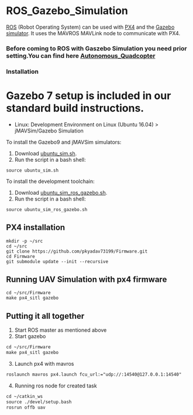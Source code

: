 # ROS_Gazebo_Simulation
[ROS](http://wiki.ros.org/ROS/Tutorials) (Robot Operating System) can be used with [PX4](https://github.com/pkyadav73199/Firmware) and the [Gazebo simulator](https://dev.px4.io/v1.9.0/en/simulation/gazebo.html). It uses the MAVROS MAVLink node to communicate with PX4.

### Before coming to ROS with Gaszebo Simulation you need prior setting.You can find here [Autonomous_Quadcopter](https://github.com/pkyadav73199/Autonomous_Quadcopter)

### Installation
# Gazebo 7 setup is included in our standard build instructions.
* Linux: Development Environment on Linux (Ubuntu 16.04) > jMAVSim/Gazebo Simulation

To install the Gazebo9 and jMAVSim simulators:
1. Download [ubuntu_sim.sh](https://github.com/pkyadav73199/ROS_Gazebo_Simulation/blob/master/ubuntu_sim.sh).
2. Run the script in a bash shell:
```
source ubuntu_sim.sh
```
To install the development toolchain:
1. Download [ubuntu_sim_ros_gazebo.sh](https://github.com/pkyadav73199/ROS_Gazebo_Simulation/blob/master/ubuntu_sim_ros_gazebo.sh).
2. Run the script in a bash shell:
```
source ubuntu_sim_ros_gazebo.sh
```

## PX4 installation
```
mkdir -p ~/src
cd ~/src
git clone https://github.com/pkyadav73199/Firmware.git
cd Firmware
git submodule update --init --recursive
```

## Running UAV Simulation with px4 firmware
```
cd ~/src/Firmware
make px4_sitl gazebo
```
## Putting it all together 
1. Start ROS master as mentioned above
2. Start gazebo 
```markdown
cd ~/src/Firmware
make px4_sitl gazebo
```
3. Launch px4 with mavros
```markdown
roslaunch mavros px4.launch fcu_url:="udp://:14540@127.0.0.1:14540"
```
4. Running ros node for created task
```markdown
cd ~/catkin_ws
source ./devel/setup.bash 
rosrun offb uav
```
